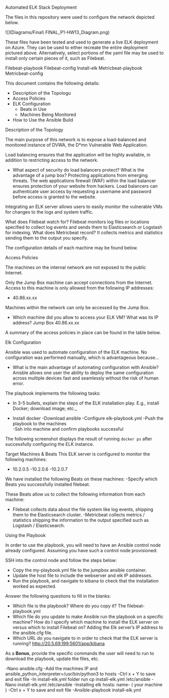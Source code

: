 Automated ELK Stack Deployment

The files in this repository were used to configure the network depicted below.

![](Diagrams/Final\ FINAL_P1-HW13_Diagram.png)

These files have been tested and used to generate a live ELK deployment on Azure. They can be used to either recreate the entire deployment pictured above. Alternatively, select portions of the yaml file may be used to install only certain pieces of it, such as Filebeat.

 Filebeat-playbook
 Filebeat-config
 Install-elk
 Metricbeat-playbook
 Metricbeat-config

This document contains the following details:
- Description of the Topologu
- Access Policies
- ELK Configuration
  - Beats in Use
  - Machines Being Monitored
- How to Use the Ansible Build

Description of the Topology

The main purpose of this network is to expose a load-balanced and monitored instance of DVWA, the D*mn Vulnerable Web Application.

Load balancing ensures that the application will be highly available, in addition to restricting access to the network.
- What aspect of security do load balancers protect? What is the advantage of a jump box? Protecting applications from emerging threats. The web applications firewall (WAF) within the load balancer ensures protection of your website from hackers. Load balancers can authenticate user access by requesting a username and password before access is granted to the website.

Integrating an ELK server allows users to easily monitor the vulnerable VMs for changes to the logs and system traffic.

What does Filebeat watch for? Filebeat monitors log files or locations specified to collect log events and sends them to Elasticsearch or Logstash for indexing. 
What does Metricbeat record? It collects metrics and statistics sending them to the output you specify.

The configuration details of each machine may be found below.


Access Policies

The machines on the internal network are not exposed to the public Internet. 

Only the Jump Box machine can accept connections from the Internet. Access to this machine is only allowed from the following IP addresses:
- 40.86.xx.xx

Machines within the network can only be accessed by the Jump Box.
- Which machine did you allow to access your ELK VM? What was its IP address? Jump Box 40.86.xx.xx

A summary of the access policies in place can be found in the table below.



Elk Configuration

Ansible was used to automate configuration of the ELK machine. No configuration was performed manually, which is advantageous because...
- What is the main advantage of automating configuration with Ansible? Anisble allows one user the ability to deploy the same configuration across multiple devices fast and seamlessly without the risk of human error.

The playbook implements the following tasks:
- In 3-5 bullets, explain the steps of the ELK installation play. E.g., install Docker; download image; etc._

- Install docker
-Download ansible
-Configure elk-playbook.yml
-Push the playbook to the machines	
-Ssh into machine and confirm playbooks successful 

The following screenshot displays the result of running `docker ps` after successfully configuring the ELK instance.



Target Machines & Beats
This ELK server is configured to monitor the following machines:
- 10.2.0.5
-10.2.0.6
-10.2.0.7

We have installed the following Beats on these machines:
-Specify which Beats you successfully installed filebeat.

These Beats allow us to collect the following information from each machine:
- Filebeat collects data about the file system like log events, shipping them to the Elasticsearch cluster.
-Metricbeat collects metrics / statistics shipping the information to the output specified such as Logstash / Elasticsearch.

Using the Playbook

In order to use the playbook, you will need to have an Ansible control node already configured. Assuming you have such a control node provisioned: 

SSH into the control node and follow the steps below:
- Copy the my-playbook.yml file to the jumpbox ansible container.
- Update the host file to include the webserver and elk IP addresses.
- Run the playbook, and navigate to kibana to check that the installation worked as expected.

Answer the following questions to fill in the blanks:
- Which file is the playbook? Where do you copy it? The filebeat-playbook.yml
- Which file do you update to make Ansible run the playbook on a specific machine? How do I specify which machine to install the ELK server on versus which to install Filebeat on? Adding the Elk server’s IP address to the ansible.cfg file.
- Which URL do you navigate to in order to check that the ELK server is running? http://20.5.69.199:5601/app/kibana



As a **Bonus**, provide the specific commands the user will need to run to download the playbook, update the files, etc.

-Nano ansible.cfg
-Add the machines IP and ansible_python_interpreter=/usr/bin/python3 to hosts
-Ctrl x + Y to save and exit file
-In install-elk.yml folder run cp install-elk.yml /etc/ansible
-Nano install-elk.yml /etc/ansible
-Installing elk hosts: name- ( your machine )
-Ctrl x + Y to save and exit file
-Ansible-playbook install-elk.yml
